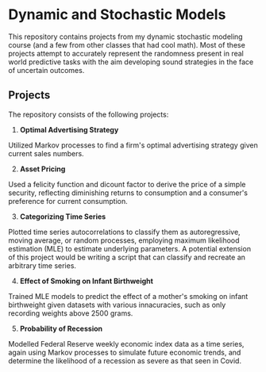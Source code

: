 # Dynamic and Stochastic Models
This repository contains projects from my dynamic stochastic modeling course (and a few from other classes that had cool math). 
Most of these projects attempt to accurately represent the randomness present in real world predictive tasks with the aim developing sound strategies in the face of uncertain outcomes. 

## Projects
The repository consists of the following projects:

1. **Optimal Advertising Strategy**

Utilized Markov processes to find a firm's optimal advertising strategy given current sales numbers.

2. **Asset Pricing**

Used a felicity function and dicount factor to derive the price of a simple security, 
reflecting diminishing returns to consumption and a consumer's preference for current consumption.

3. **Categorizing Time Series**

Plotted time series autocorrelations to classify them as autoregressive, moving average, or random processes, employing maximum likelihood estimation (MLE)
to estimate underlying parameters. A potential extension of this project would be writing a script that can classify and recreate an arbitrary time series.

4. **Effect of Smoking on Infant Birthweight**

Trained MLE models to predict the effect of a mother's smoking on infant birthweight 
given datasets with various innacuracies, such as only recording weights above 2500 grams.

5. **Probability of Recession**

Modelled Federal Reserve weekly economic index data as a time series, again using Markov processes to 
simulate future economic trends, and determine the likelihood of a recession as severe as that
seen in Covid. 
